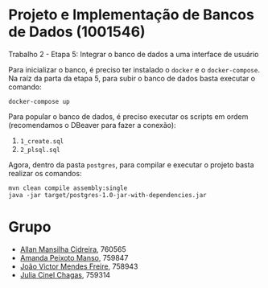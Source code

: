 # Projeto e Implementação de Bancos de Dados (1001546)
Trabalho 2 - Etapa 5: Integrar o banco de dados a uma interface de usuário

Para inicializar o banco, é preciso ter instalado o `docker` e o `docker-compose`. Na raíz da parta da etapa 5, para subir o banco de dados basta executar o comando:
```
docker-compose up
```

Para popular o banco de dados, é preciso executar os scripts em ordem (recomendamos o DBeaver para fazer a conexão):
1. `1_create.sql`
2. `2_plsql.sql`

Agora, dentro da pasta `postgres`, para compilar e executar o projeto basta realizar os comandos:
```
mvn clean compile assembly:single
java -jar target/postgres-1.0-jar-with-dependencies.jar
```

# Grupo
- [Allan Mansilha Cidreira](https://github.com/AllanMansilha), 760565
- [Amanda Peixoto Manso](https://github.com/amandapmn), 759847
- [João Victor Mendes Freire](https://github.com/joaovicmendes), 758943
- [Julia Cinel Chagas](https://github.com/jcinel), 759314
